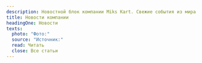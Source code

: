 ```yaml
---
description: Новостной блок компании Miks Kart. Свежие события из мира картинга.
title: Новости компании
headingOne: Новости
texts:
  photo: "Фото:"
  source: "Источник:"
  read: Читать
  close: Все статьи
---
```

